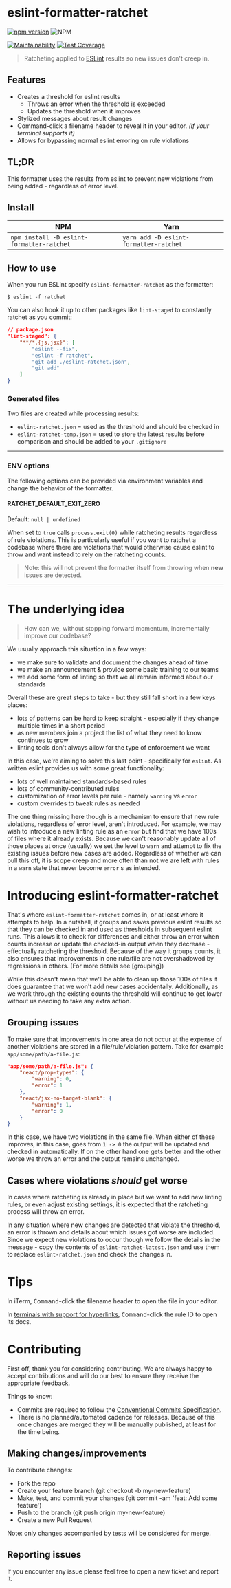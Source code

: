 # eslint-formatter-ratchet

[![npm version](https://badge.fury.io/js/eslint-formatter-ratchet.svg)](https://badge.fury.io/js/eslint-formatter-ratchet) ![NPM](https://img.shields.io/npm/l/eslint-formatter-ratchet)

[![Maintainability](https://api.codeclimate.com/v1/badges/42b2cb4eb530a867e3dc/maintainability)](https://codeclimate.com/github/ProductPlan/eslint-formatter-ratchet/maintainability) [![Test Coverage](https://api.codeclimate.com/v1/badges/42b2cb4eb530a867e3dc/test_coverage)](https://codeclimate.com/github/ProductPlan/eslint-formatter-ratchet/test_coverage)

> Ratcheting applied to [ESLint](https://eslint.org) results so new issues don't creep in.

## Features

- Creates a threshold for eslint results
  - Throws an error when the threshold is exceeded
  - Updates the threshold when it improves
- Stylized messages about result changes
- Command-click a filename header to reveal it in your editor. _(if your terminal supports it)_
- Allows for bypassing normal eslint erroring on rule violations

## TL;DR

This formatter uses the results from eslint to prevent new violations from being added - regardless of error level.

## Install

| NPM                                       | Yarn                                   |
| ----------------------------------------- | -------------------------------------- |
| `npm install -D eslint-formatter-ratchet` | `yarn add -D eslint-formatter-ratchet` |

## How to use

When you run ESLint specify `eslint-formatter-ratchet` as the formatter:

```
$ eslint -f ratchet
```

You can also hook it up to other packages like `lint-staged` to constantly ratchet as you commit:

```json
// package.json
"lint-staged": {
    "**/*.{js,jsx}": [
        "eslint --fix",
        "eslint -f ratchet",
        "git add ./eslint-ratchet.json",
        "git add"
    ]
}
```

### Generated files

Two files are created while processing results:

- `eslint-ratchet.json` = used as the threshold and should be checked in
- `eslint-ratchet-temp.json` = used to store the latest results before comparison and should be added to your `.gitignore`

---

### ENV options

The following options can be provided via environment variables and change the behavior of the formatter.

#### RATCHET_DEFAULT_EXIT_ZERO

Default: `null | undefined`

When set to `true` calls `process.exit(0)` while ratcheting results regardless of rule violations. This is particularly useful if you want to ratchet a codebase where there are violations that would otherwise cause eslint to throw and want instead to rely on the ratcheting counts.

> Note: this will not prevent the formatter itself from throwing when **new** issues are detected.

---

# The underlying idea

> How can we, without stopping forward momentum, incrementally improve our codebase?

We usually approach this situation in a few ways:

- we make sure to validate and document the changes ahead of time
- we make an announcement & provide some basic training to our teams
- we add some form of linting so that we all remain informed about our standards

Overall these are great steps to take - but they still fall short in a few keys places:

- lots of patterns can be hard to keep straight - especially if they change multiple times in a short period
- as new members join a project the list of what they need to know continues to grow
- linting tools don't always allow for the type of enforcement we want

In this case, we're aiming to solve this last point - specifically for `eslint`. As written eslint provides us with some great functionality:

- lots of well maintained standards-based rules
- lots of community-contributed rules
- customization of error levels per rule - namely `warning` vs `error`
- custom overrides to tweak rules as needed

The one thing missing here though is a mechanism to ensure that new rule violations, regardless of error level, aren't introduced. For example, we may wish to introduce a new linting rule as an `error` but find that we have 100s of files where it already exists. Because we can't reasonably update all of those places at once (usually) we set the level to `warn` and attempt to fix the existing issues before new cases are added. Regardless of whether we can pull this off, it is scope creep and more often than not we are left with rules in a `warn` state that never become `error` s as intended.

# Introducing eslint-formatter-ratchet

That's where `eslint-formatter-ratchet` comes in, or at least where it attempts to help. In a nutshell, it groups and saves previous eslint results so that they can be checked in and used as thresholds in subsequent eslint runs. This allows it to check for differences and either throw an error when counts increase or update the checked-in output when they decrease - effectually ratcheting the threshold. Because of the way it groups counts, it also ensures that improvements in one rule/file are not overshadowed by regressions in others. (For more details see [grouping])

While this doesn't mean that we'll be able to clean up those 100s of files it does guarantee that we won't add new cases accidentally. Additionally, as we work through the existing counts the threshold will continue to get lower without us needing to take any extra action.

## Grouping issues

To make sure that improvements in one area do not occur at the expense of another violations are stored in a file/rule/violation pattern. Take for example `app/some/path/a-file.js`:

```json
"app/some/path/a-file.js": {
    "react/prop-types": {
        "warning": 0,
        "error": 1
    },
    "react/jsx-no-target-blank": {
        "warning": 1,
        "error": 0
    }
}
```

In this case, we have two violations in the same file. When either of these improves, in this case, goes from `1 -> 0` the output will be updated and checked in automatically. If on the other hand one gets better and the other worse we throw an error and the output remains unchanged.

## Cases where violations _should_ get worse

In cases where ratcheting is already in place but we want to add new linting rules, or even adjust existing settings, it is expected that the ratcheting process will throw an error.

In any situation where new changes are detected that violate the threshold, an error is thrown and details about which issues got worse are included. Since we expect new violations to occur though we follow the details in the message - copy the contents of `eslint-ratchet-latest.json` and use them to replace `eslint-ratchet.json` and check the changes in.

# Tips

In iTerm, <kbd>Command</kbd>-click the filename header to open the file in your editor.

In [terminals with support for hyperlinks](https://gist.github.com/egmontkob/eb114294efbcd5adb1944c9f3cb5feda#supporting-apps), <kbd>Command</kbd>-click the rule ID to open its docs.

# Contributing

First off, thank you for considering contributing. We are always happy to accept contributions and will do our best to ensure they receive the appropriate feedback.

Things to know:

- Commits are required to follow the [Conventional Commits Specification](https://www.conventionalcommits.org/en/v1.0.0/).
- There is no planned/automated cadence for releases. Because of this once changes are merged they will be manually published, at least for the time being.

## Making changes/improvements

To contribute changes:

- Fork the repo
- Create your feature branch (git checkout -b my-new-feature)
- Make, test, and commit your changes (git commit -am 'feat: Add some feature')
- Push to the branch (git push origin my-new-feature)
- Create a new Pull Request

Note: only changes accompanied by tests will be considered for merge.

## Reporting issues

If you encounter any issue please feel free to open a new ticket and report it.
